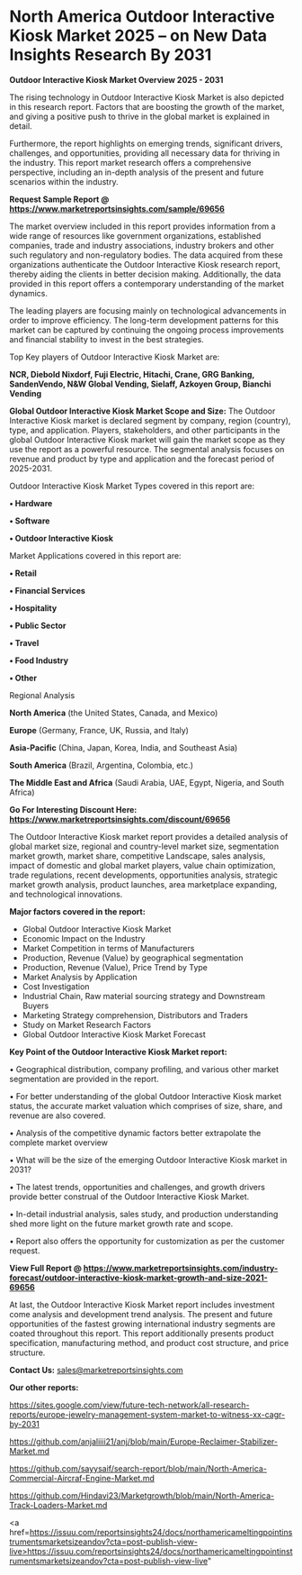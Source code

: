  # North America Outdoor Interactive Kiosk Market 2025 – on New Data Insights Research By 2031

<Strong> Outdoor Interactive Kiosk Market Overview 2025 - 2031</strong>

The rising technology in Outdoor Interactive Kiosk Market is also depicted in this research report. Factors that are boosting the growth of the market, and giving a positive push to thrive in the global market is explained in detail.

Furthermore, the report highlights on emerging trends, significant drivers, challenges, and opportunities, providing all necessary data for thriving in the industry. This report market research offers a comprehensive perspective, including an in-depth analysis of the present and future scenarios within the industry.

<strong>Request Sample Report @ <a href=https://www.marketreportsinsights.com/sample/69656>https://www.marketreportsinsights.com/sample/69656</a></strong>

The market overview included in this report provides information from a wide range of resources like government organizations, established companies, trade and industry associations, industry brokers and other such regulatory and non-regulatory bodies. The data acquired from these organizations authenticate the Outdoor Interactive Kiosk research report, thereby aiding the clients in better decision making. Additionally, the data provided in this report offers a contemporary understanding of the market dynamics.

The leading players are focusing mainly on technological advancements in order to improve efficiency. The long-term development patterns for this market can be captured by continuing the ongoing process improvements and financial stability to invest in the best strategies.

Top Key players of Outdoor Interactive Kiosk Market are:

<strong>NCR, Diebold Nixdorf, Fuji Electric, Hitachi, Crane, GRG Banking, SandenVendo, N&W Global Vending, Sielaff, Azkoyen Group, Bianchi Vending</strong>

<strong><b>Global Outdoor Interactive Kiosk Market Scope and Size:</b></strong>
The Outdoor Interactive Kiosk market is declared segment by company, region (country), type, and application. Players, stakeholders, and other participants in the global Outdoor Interactive Kiosk market will gain the market scope as they use the report as a powerful resource. The segmental analysis focuses on revenue and product by type and application and the forecast period of 2025-2031.

Outdoor Interactive Kiosk Market Types covered in this report are:

<strong>• Hardware

• Software

• Outdoor Interactive Kiosk</strong>

Market Applications covered in this report are:

<strong>• Retail

• Financial Services

• Hospitality

• Public Sector

• Travel

• Food Industry

• Other</strong> 

Regional Analysis

<strong>North America</strong> (the United States, Canada, and Mexico)

<strong>Europe</strong> (Germany, France, UK, Russia, and Italy)

<strong>Asia-Pacific</strong> (China, Japan, Korea, India, and Southeast Asia)

<strong>South America</strong> (Brazil, Argentina, Colombia, etc.)

<strong>The Middle East and Africa</strong> (Saudi Arabia, UAE, Egypt, Nigeria, and South Africa)

<strong>Go For Interesting Discount Here: <a href=https://www.marketreportsinsights.com/discount/69656>https://www.marketreportsinsights.com/discount/69656</a></strong>

The Outdoor Interactive Kiosk market report provides a detailed analysis of global market size, regional and country-level market size, segmentation market growth, market share, competitive Landscape, sales analysis, impact of domestic and global market players, value chain optimization, trade regulations, recent developments, opportunities analysis, strategic market growth analysis, product launches, area marketplace expanding, and technological innovations.

<strong><b>Major factors covered in the report:</b></strong>
<ul>
  <li>Global Outdoor Interactive Kiosk Market </li>
  <li>Economic Impact on the Industry</li>
  <li>Market Competition in terms of Manufacturers</li>
  <li>Production, Revenue (Value) by geographical segmentation</li>
  <li>Production, Revenue (Value), Price Trend by Type</li>
  <li>Market Analysis by Application</li>
  <li>Cost Investigation</li>
  <li>Industrial Chain, Raw material sourcing strategy and Downstream Buyers</li>
  <li>Marketing Strategy comprehension, Distributors and Traders</li>
  <li>Study on Market Research Factors</li>
  <li>Global Outdoor Interactive Kiosk Market Forecast</li>
</ul>

<strong><b>Key Point of the Outdoor Interactive Kiosk Market report:</b></strong>

• Geographical distribution, company profiling, and various other market segmentation are provided in the report.

• For better understanding of the global Outdoor Interactive Kiosk market status, the accurate market valuation which comprises of size, share, and revenue are also covered.

• Analysis of the competitive dynamic factors better extrapolate the complete market overview

• What will be the size of the emerging Outdoor Interactive Kiosk market in 2031?

• The latest trends, opportunities and challenges, and growth drivers provide better construal of the Outdoor Interactive Kiosk Market.

• In-detail industrial analysis, sales study, and production understanding shed more light on the future market growth rate and scope.

• Report also offers the opportunity for customization as per the customer request.

<strong><b>View Full Report @ <a href=https://www.marketreportsinsights.com/industry-forecast/outdoor-interactive-kiosk-market-growth-and-size-2021-69656>https://www.marketreportsinsights.com/industry-forecast/outdoor-interactive-kiosk-market-growth-and-size-2021-69656</a></b></strong>


At last, the Outdoor Interactive Kiosk Market report includes investment come analysis and development trend analysis. The present and future opportunities of the fastest growing international industry segments are coated throughout this report. This report additionally presents product specification, manufacturing method, and product cost structure, and price structure.

<strong>Contact Us:</strong>
sales@marketreportsinsights.com

<strong>Our other reports:</strong>

<a href=https://sites.google.com/view/future-tech-network/all-research-reports/europe-jewelry-management-system-market-to-witness-xx-cagr-by-2031>https://sites.google.com/view/future-tech-network/all-research-reports/europe-jewelry-management-system-market-to-witness-xx-cagr-by-2031</a>

<a href=https://github.com/anjaliiii21/anj/blob/main/Europe-Reclaimer-Stabilizer-Market.md>https://github.com/anjaliiii21/anj/blob/main/Europe-Reclaimer-Stabilizer-Market.md</a>

<a href=https://github.com/sayysaif/search-report/blob/main/North-America-Commercial-Aircraf-Engine-Market.md>https://github.com/sayysaif/search-report/blob/main/North-America-Commercial-Aircraf-Engine-Market.md</a>

<a href=https://github.com/Hindavi23/Marketgrowth/blob/main/North-America-Track-Loaders-Market.md>https://github.com/Hindavi23/Marketgrowth/blob/main/North-America-Track-Loaders-Market.md</a>

<a href=https://issuu.com/reportsinsights24/docs/northamericameltingpointinstrumentsmarketsizeandov?cta=post-publish-view-live>https://issuu.com/reportsinsights24/docs/northamericameltingpointinstrumentsmarketsizeandov?cta=post-publish-view-live</a>"
